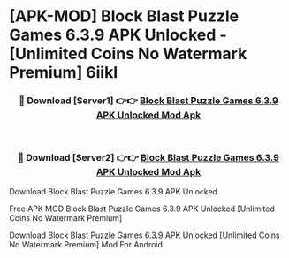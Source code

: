 # [APK-MOD] Block Blast  Puzzle Games 6.3.9 APK Unlocked - [Unlimited Coins No Watermark Premium] 6iikl



<div align="center">
<h3>🔴 Download [Server1] 👉👉 <a href="https://momento.my/?title=Block_Blast__Puzzle_Games_6.3.9_APK_Unlocked">Block Blast  Puzzle Games 6.3.9 APK Unlocked Mod Apk</a></h3><br>

<h3>🔴 Download [Server2] 👉👉 <a href="https://momento.my/?title=Block_Blast__Puzzle_Games_6.3.9_APK_Unlocked">Block Blast  Puzzle Games 6.3.9 APK Unlocked Mod Apk</a></h3>
</div>



Download Block Blast  Puzzle Games 6.3.9 APK Unlocked 

Free APK MOD Block Blast  Puzzle Games 6.3.9 APK Unlocked [Unlimited Coins No Watermark Premium]

Download Block Blast  Puzzle Games 6.3.9 APK Unlocked [Unlimited Coins No Watermark Premium] Mod For Android

